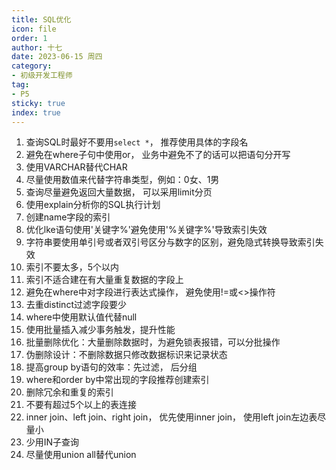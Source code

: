```yaml
---
title: SQL优化
icon: file
order: 1
author: 十七
date: 2023-06-15 周四
category:
- 初级开发工程师
tag:
- P5
sticky: true
index: true
---
```



1.  查询SQL时最好不要用`select *`， 推荐使用具体的字段名
2.  避免在where子句中使用or， 业务中避免不了的话可以把语句分开写
3.  使用VARCHAR替代CHAR
4.  尽量使用数值来代替字符串类型，例如：0女、1男
5.  查询尽量避免返回大量数据， 可以采用limit分页
6.  使用explain分析你的SQL执行计划
7.  创建name字段的索引
8.  优化lke语句使用'关键字%'避免使用'%关键字%'导致索引失效
9.  字符串要使用单引号或者双引号区分与数字的区别，避免隐式转换导致索引失效
10. 索引不要太多，5个以内
11. 索引不适合建在有大量重复数据的字段上
12. 避免在where中对字段进行表达式操作， 避免使用!=或<>操作符
13. 去重distinct过滤字段要少
14. where中使用默认值代替null
15. 使用批量插入减少事务触发，提升性能
16. 批量删除优化：大量删除数据时，为避免锁表报错，可以分批操作
17. 伪删除设计：不删除数据只修改数据标识来记录状态
18. 提高group by语句的效率：先过滤， 后分组
19. where和order by中常出现的字段推荐创建索引
20. 删除冗余和重复的索引
21. 不要有超过5个以上的表连接
22. inner join、left join、right join， 优先使用inner join， 使用left join左边表尽量小
23. 少用IN子查询
24. 尽量使用union all替代union
